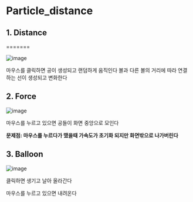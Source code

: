 # Particle_distance


## 1. Distance 
=======


![image](https://github.com/0seconds-ago/Particle_distance/assets/123317581/642b9233-91dd-45bb-8835-d6da14e616d4)

마우스를 클릭하면 공이 생성되고 랜덤하게 움직인다
볼과 다른 볼의 거리에 따라 연결하는 선이 생성되고 변화한다



## 2. Force

![image](https://github.com/0seconds-ago/Particle_distance/assets/123317581/288a2660-2b31-42c5-82d4-530a8b87e1b7)

마우스를 누르고 있으면 공들이 화면 중앙으로 모인다

__문제점: 마우스를 누르다가 땠을때 가속도가 초기화 되지만 화면밖으로 나가버린다__


## 3. Balloon

![image](https://github.com/0seconds-ago/Particle_distance/assets/123317581/b0a733d1-b16f-4677-b4ed-19909645d20e)

클릭하면 생기고 날아 올라간다

마우스를 누르고 있으면 내려온다


